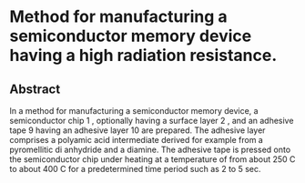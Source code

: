 # Method for manufacturing a semiconductor memory device having a high radiation resistance.

## Abstract
In a method for manufacturing a semiconductor memory device, a semiconductor chip 1 , optionally having a surface layer 2 , and an adhesive tape 9 having an adhesive layer 10 are prepared. The adhesive layer comprises a polyamic acid intermediate derived for example from a pyromellitic di anhydride and a diamine. The adhesive tape is pressed onto the semiconductor chip under heating at a temperature of from about 250 C to about 400 C for a predetermined time period such as 2 to 5 sec.